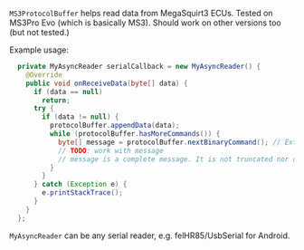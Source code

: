 ``MS3ProtocolBuffer`` helps read data from MegaSquirt3 ECUs.
Tested on MS3Pro Evo (which is basically MS3). Should work on other versions too (but not tested.)

Example usage:

```java
  private MyAsyncReader serialCallback = new MyAsyncReader() {
    @Override
    public void onReceiveData(byte[] data) {
      if (data == null)
        return;
      try {
        if (data != null) {
          protocolBuffer.appendData(data);
          while (protocolBuffer.hasMoreCommands()) {
            byte[] message = protocolBuffer.nextBinaryCommand(); // Extract full message
            // TODO: work with message
            // message is a complete message. It is not truncated nor does it have any extra bytes.
          }
        }
      } catch (Exception e) {
        e.printStackTrace();
      }
    }
  };
```

``MyAsyncReader`` can be any serial reader, e.g. felHR85/UsbSerial for Android.
